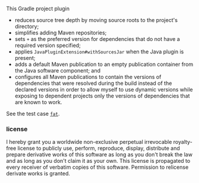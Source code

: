 This Gradle project plugin
- reduces source tree depth by moving source roots to the project's directory;
- simplifies adding Maven repositories;
- sets `+` as the preferred version for dependencies that do not have a required version specified;
- applies `JavaPluginExtension#withSourcesJar` when the Java plugin is present;
- adds a default Maven publication to an empty publication container from the Java software component; and
- configures all Maven publications to contain the versions of dependencies that were resolved during the build
instead of the declared versions in order to allow myself to use dynamic versions
while exposing to dependent projects only the versions of dependencies that are known to work.

See the test case [`fat`](./test/cases/fat/build.gradle).

### license
I hereby grant you a worldwide non-exclusive perpetual irrevocable royalty-free license
to publicly use, perform, reproduce, display, distribute and prepare derivative works of this software
as long as you don't break the law and as long as you don't claim it as your own.
This license is propagated to every receiver of verbatim copies of this software.
Permission to relicense derivate works is granted.

